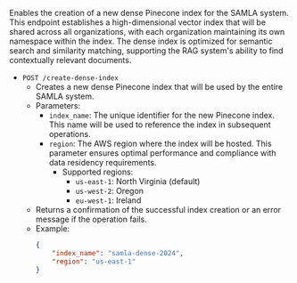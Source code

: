 Enables the creation of a new dense Pinecone index for the SAMLA system. This endpoint establishes a high-dimensional vector index that will be shared across all organizations, with each organization maintaining its own namespace within the index. The dense index is optimized for semantic search and similarity matching, supporting the RAG system's ability to find contextually relevant documents.

- `POST /create-dense-index`
    - Creates a new dense Pinecone index that will be used by the entire SAMLA system.
    - Parameters:
        - `index_name`: The unique identifier for the new Pinecone index. This name will be used to reference the index in subsequent operations.
        - `region`: The AWS region where the index will be hosted. This parameter ensures optimal performance and compliance with data residency requirements.
            - Supported regions:
                - `us-east-1`: North Virginia (default)
                - `us-west-2`: Oregon
                - `eu-west-1`: Ireland
    - Returns a confirmation of the successful index creation or an error message if the operation fails.
    - Example:
        ```json
        {
            "index_name": "samla-dense-2024",
            "region": "us-east-1"
        }
        ```
